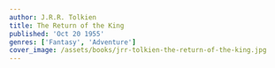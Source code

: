 ```yaml
---
author: J.R.R. Tolkien
title: The Return of the King
published: 'Oct 20 1955'
genres: ['Fantasy', 'Adventure']
cover_image: /assets/books/jrr-tolkien-the-return-of-the-king.jpg
---
```

